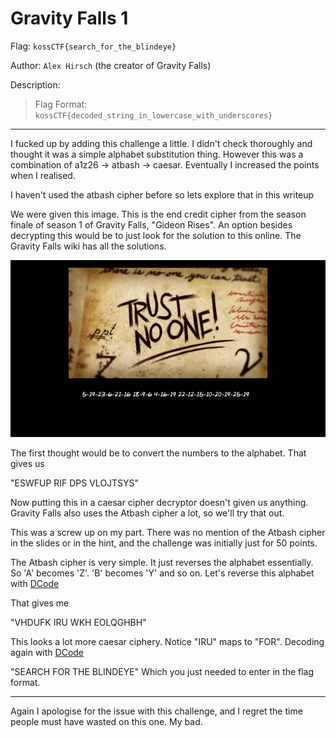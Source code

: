 # Gravity Falls 1

Flag: `kossCTF{search_for_the_blindeye}`

Author: `Alex Hirsch` (the creator of Gravity Falls)

Description: 
> Flag Format: `kossCTF{decoded_string_in_lowercase_with_underscores}`

---

I fucked up by adding this challenge a little. I didn't check thoroughly and thought it was a simple alphabet substitution thing. However this was a combination of a1z26 -> atbash -> caesar. Eventually I increased the points when I realised.

I haven't used the atbash cipher before so lets explore that in this writeup

We were given this image. This is the end credit cipher from the season finale of season 1 of Gravity Falls, "Gideon Rises". An option besides decrypting this would be to just look for the solution to this online. The Gravity Falls wiki has all the solutions.

![gravity falls gideon rises image](./trust_no_one.png)

The first thought would be to convert the numbers to the alphabet. That gives us

"ESWFUP RIF DPS VLOJTSYS"

Now putting this in a caesar cipher decryptor doesn't given us anything. Gravity Falls also uses the Atbash cipher a lot, so we'll try that out. 

This was a screw up on my part. There was no mention of the Atbash cipher in the slides or in the hint, and the challenge was initially just for 50 points. 

The Atbash cipher is very simple. It just reverses the alphabet essentially. So 'A' becomes 'Z'. 'B' becomes 'Y' and so on. Let's reverse this alphabet with [DCode](https://dcode.fr/en)

That gives me 

"VHDUFK IRU WKH EOLQGHBH"

This looks a lot more caesar ciphery. Notice "IRU" maps to "FOR". Decoding again with [DCode](https://dcode.fr/en)

"SEARCH FOR THE BLINDEYE" Which you just needed to enter in the flag format.

---
 
Again I apologise for the issue with this challenge, and I regret the time people must have wasted on this one. My bad.
